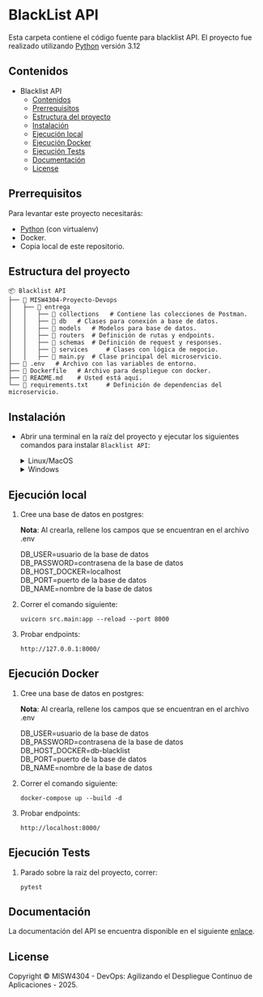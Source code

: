 # BlackList API

Esta carpeta contiene el código fuente para blacklist API. El proyecto fue realizado utilizando [Python](https://www.python.org/downloads/) versión 3.12


## Contenidos

- Blacklist API
  - [Contenidos](#contenidos)
  - [Prerrequisitos](#prerrequisitos)
  - [Estructura del proyecto](#estructura-del-proyecto)
  - [Instalación](#instalación)
  - [Ejecución local](#ejecución-local) 
  - [Ejecución Docker](#ejecución-docker)
  - [Ejecución Tests](#ejecución-tests)
  - [Documentación](#documentación)
  - [License](#license)

## Prerrequisitos

Para levantar este proyecto necesitarás:

* [Python](https://www.python.org/downloads/) (con virtualenv)
* Docker.
* Copia local de este repositorio.


## Estructura del proyecto

```
📦 Blacklist API
├── 📁 MISW4304-Proyecto-Devops
│   ├── 📁 entrega
│   │   ├── 📁 collections   # Contiene las colecciones de Postman.
│   │   ├── 📁 db   # Clases para conexión a base de datos.
│   │   ├── 📁 models   # Modelos para base de datos.
│   │   ├── 📁 routers  # Definición de rutas y endpoints.
│   │   ├── 📁 schemas  # Definición de request y responses.
│   │   ├── 📁 services     # Clases con lógica de negocio.
│   │   ├── 📄 main.py  # Clase principal del microservicio.
├── 📄 .env   # Archivo con las variables de entorno.
├── 📄 Dockerfile   # Archivo para despliegue con docker.
├── 📄 README.md    # Usted está aquí.
└── 📄 requirements.txt     # Definición de dependencias del microservicio.
```

## Instalación

* Abrir una terminal en la raíz del proyecto y ejecutar los siguientes comandos para instalar `Blacklist API`:

    <details>
    <summary>Linux/MacOS</summary>
    <pre><code>  python -m venv venv
    . venv/bin/activate
    pip install -r requirements.txt</code></pre>
    </details>

    <details>
    <summary>Windows</summary>
    <pre><code>  python -m venv venv
    .\venv\Scripts\activate
    pip install -r requirements.txt</code></pre>
    </details>
    
## Ejecución local

1. Cree una base de datos en postgres:
   
    **Nota**:  Al crearla, rellene los campos que se encuentran en el archivo .env

    DB_USER=usuario de la base de datos  
    DB_PASSWORD=contrasena de la base de datos  
    DB_HOST_DOCKER=localhost  
    DB_PORT=puerto de la base de datos  
    DB_NAME=nombre de la base de datos


2.  Correr el comando siguiente:

    ```
    uvicorn src.main:app --reload --port 8000
    ```

2.  Probar endpoints:

    ```
    http://127.0.0.1:8000/
    ```

## Ejecución Docker

1. Cree una base de datos en postgres:
   
    **Nota**:  Al crearla, rellene los campos que se encuentran en el archivo .env

    DB_USER=usuario de la base de datos  
    DB_PASSWORD=contrasena de la base de datos  
    DB_HOST_DOCKER=db-blacklist  
    DB_PORT=puerto de la base de datos  
    DB_NAME=nombre de la base de datos  


2.  Correr el comando siguiente:

    ```
    docker-compose up --build -d
    ```

3.  Probar endpoints:

    ```
    http://localhost:8000/
    ```

## Ejecución Tests

1.  Parado sobre la raiz del proyecto, correr:

    ```
    pytest
    ```

## Documentación

La documentación del API se encuentra disponible en el siguiente [enlace](https://documenter.getpostman.com/view/13706451/2sB2cRC3xX).

## License

Copyright © MISW4304 - DevOps: Agilizando el Despliegue Continuo de Aplicaciones - 2025.

